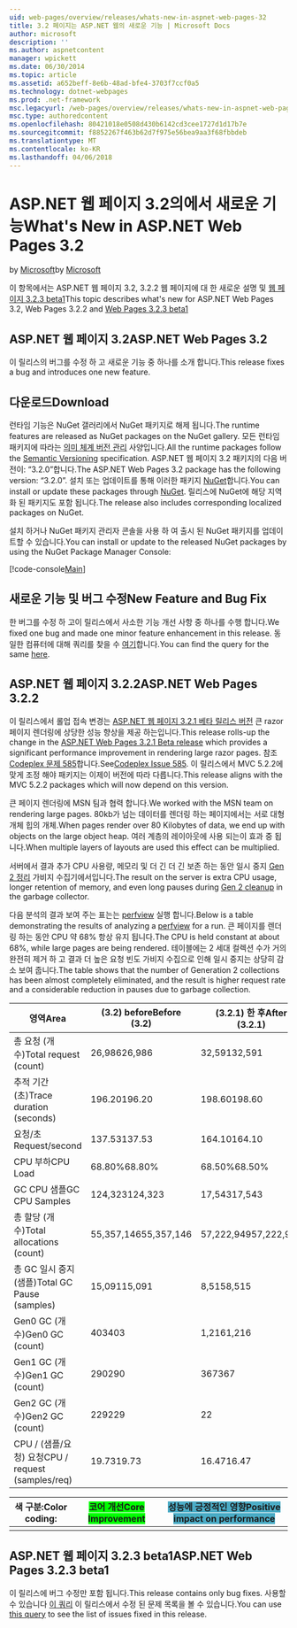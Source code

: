 ```yaml
---
uid: web-pages/overview/releases/whats-new-in-aspnet-web-pages-32
title: 3.2 페이지는 ASP.NET 웹의 새로운 기능 | Microsoft Docs
author: microsoft
description: ''
ms.author: aspnetcontent
manager: wpickett
ms.date: 06/30/2014
ms.topic: article
ms.assetid: a652beff-8e6b-48ad-bfe4-3703f7ccf0a5
ms.technology: dotnet-webpages
ms.prod: .net-framework
msc.legacyurl: /web-pages/overview/releases/whats-new-in-aspnet-web-pages-32
msc.type: authoredcontent
ms.openlocfilehash: 80421018e0508d430b6142cd3cee1727d1d17b7e
ms.sourcegitcommit: f8852267f463b62d7f975e56bea9aa3f68fbbdeb
ms.translationtype: MT
ms.contentlocale: ko-KR
ms.lasthandoff: 04/06/2018
---
```

<a name="whats-new-in-aspnet-web-pages-32"></a><span data-ttu-id="0e02f-102">ASP.NET 웹 페이지 3.2의에서 새로운 기능</span><span class="sxs-lookup"><span data-stu-id="0e02f-102">What's New in ASP.NET Web Pages 3.2</span></span>
====================
<span data-ttu-id="0e02f-103">by [Microsoft](https://github.com/microsoft)</span><span class="sxs-lookup"><span data-stu-id="0e02f-103">by [Microsoft](https://github.com/microsoft)</span></span>

<span data-ttu-id="0e02f-104">이 항목에서는 ASP.NET 웹 페이지 3.2, 3.2.2 웹 페이지에 대 한 새로운 설명 및 [웹 페이지 3.2.3 beta1](https://blogs.msdn.com/b/webdev/archive/2014/12/17/asp-net-mvc-5-2-3-web-pages-5-2-3-and-web-api-5-2-3-beta-releases.aspx)</span><span class="sxs-lookup"><span data-stu-id="0e02f-104">This topic describes what's new for ASP.NET Web Pages 3.2, Web Pages 3.2.2 and [Web Pages 3.2.3 beta1](https://blogs.msdn.com/b/webdev/archive/2014/12/17/asp-net-mvc-5-2-3-web-pages-5-2-3-and-web-api-5-2-3-beta-releases.aspx)</span></span>

## <a name="aspnet-web-pages-32"></a><span data-ttu-id="0e02f-105">ASP.NET 웹 페이지 3.2</span><span class="sxs-lookup"><span data-stu-id="0e02f-105">ASP.NET Web Pages 3.2</span></span>

<span data-ttu-id="0e02f-106">이 릴리스의 버그를 수정 하 고 새로운 기능 중 하나를 소개 합니다.</span><span class="sxs-lookup"><span data-stu-id="0e02f-106">This release fixes a bug and introduces one new feature.</span></span>

## <a name="download"></a><span data-ttu-id="0e02f-107">다운로드</span><span class="sxs-lookup"><span data-stu-id="0e02f-107">Download</span></span>

<span data-ttu-id="0e02f-108">런타임 기능은 NuGet 갤러리에서 NuGet 패키지로 해제 됩니다.</span><span class="sxs-lookup"><span data-stu-id="0e02f-108">The runtime features are released as NuGet packages on the NuGet gallery.</span></span> <span data-ttu-id="0e02f-109">모든 런타임 패키지에 따라는 [의미 체계 버전 관리](http://semver.org/) 사양입니다.</span><span class="sxs-lookup"><span data-stu-id="0e02f-109">All the runtime packages follow the [Semantic Versioning](http://semver.org/) specification.</span></span> <span data-ttu-id="0e02f-110">ASP.NET 웹 페이지 3.2 패키지의 다음 버전이: &ldquo;3.2.0&rdquo;합니다.</span><span class="sxs-lookup"><span data-stu-id="0e02f-110">The ASP.NET Web Pages 3.2 package has the following version: &ldquo;3.2.0&rdquo;.</span></span> <span data-ttu-id="0e02f-111">설치 또는 업데이트를 통해 이러한 패키지 [NuGet](http://www.nuget.org/packages/Microsoft.AspNet.WebPages/)합니다.</span><span class="sxs-lookup"><span data-stu-id="0e02f-111">You can install or update these packages through [NuGet](http://www.nuget.org/packages/Microsoft.AspNet.WebPages/).</span></span> <span data-ttu-id="0e02f-112">릴리스에 NuGet에 해당 지역화 된 패키지도 포함 됩니다.</span><span class="sxs-lookup"><span data-stu-id="0e02f-112">The release also includes corresponding localized packages on NuGet.</span></span>

<span data-ttu-id="0e02f-113">설치 하거나 NuGet 패키지 관리자 콘솔을 사용 하 여 출시 된 NuGet 패키지를 업데이트할 수 있습니다.</span><span class="sxs-lookup"><span data-stu-id="0e02f-113">You can install or update to the released NuGet packages by using the NuGet Package Manager Console:</span></span>

[!code-console[Main](whats-new-in-aspnet-web-pages-32/samples/sample1.cmd)]

## <a name="new-feature-and-bug-fix"></a><span data-ttu-id="0e02f-114">새로운 기능 및 버그 수정</span><span class="sxs-lookup"><span data-stu-id="0e02f-114">New Feature and Bug Fix</span></span>

<span data-ttu-id="0e02f-115">한 버그를 수정 하 고이 릴리스에서 사소한 기능 개선 사항 중 하나를 수행 합니다.</span><span class="sxs-lookup"><span data-stu-id="0e02f-115">We fixed one bug and made one minor feature enhancement in this release.</span></span> <span data-ttu-id="0e02f-116">동일한 컴퓨터에 대해 쿼리를 찾을 수 [여기](https://aspnetwebstack.codeplex.com/workitem/list/advanced?keyword=&amp;status=Closed&amp;type=All&amp;priority=All&amp;release=v5.2%20RC|v5.2%20RTM&amp;assignedTo=All&amp;component=Web%20Pages%2FRazor&amp;sortField=Id&amp;sortDirection=Descending&amp;page=0&amp;reasonClosed=Fixed)합니다.</span><span class="sxs-lookup"><span data-stu-id="0e02f-116">You can find the query for the same [here](https://aspnetwebstack.codeplex.com/workitem/list/advanced?keyword=&amp;status=Closed&amp;type=All&amp;priority=All&amp;release=v5.2%20RC|v5.2%20RTM&amp;assignedTo=All&amp;component=Web%20Pages%2FRazor&amp;sortField=Id&amp;sortDirection=Descending&amp;page=0&amp;reasonClosed=Fixed).</span></span>

## <a name="aspnet-web-pages-322"></a><span data-ttu-id="0e02f-117">ASP.NET 웹 페이지 3.2.2</span><span class="sxs-lookup"><span data-stu-id="0e02f-117">ASP.NET Web Pages 3.2.2</span></span>

<span data-ttu-id="0e02f-118">이 릴리스에서 롤업 접속 변경는 [ASP.NET 웹 페이지 3.2.1 베타 릴리스 버전](https://blogs.msdn.com/b/webdev/archive/2014/07/28/announcing-the-beta-release-of-web-pages-3-2-1.aspx) 큰 razor 페이지 렌더링에 상당한 성능 향상을 제공 하는입니다.</span><span class="sxs-lookup"><span data-stu-id="0e02f-118">This release rolls-up the change in the [ASP.NET Web Pages 3.2.1 Beta release](https://blogs.msdn.com/b/webdev/archive/2014/07/28/announcing-the-beta-release-of-web-pages-3-2-1.aspx) which provides a significant performance improvement in rendering large razor pages.</span></span> <span data-ttu-id="0e02f-119">참조[Codeplex 문제 585](https://aspnetwebstack.codeplex.com/workitem/585)합니다.</span><span class="sxs-lookup"><span data-stu-id="0e02f-119">See[Codeplex Issue 585](https://aspnetwebstack.codeplex.com/workitem/585).</span></span> <span data-ttu-id="0e02f-120">이 릴리스에서 MVC 5.2.2에 맞게 조정 해야 패키지는 이제이 버전에 따라 다릅니다.</span><span class="sxs-lookup"><span data-stu-id="0e02f-120">This release aligns with the MVC 5.2.2 packages which will now depend on this version.</span></span>

<span data-ttu-id="0e02f-121">큰 페이지 렌더링에 MSN 팀과 협력 합니다.</span><span class="sxs-lookup"><span data-stu-id="0e02f-121">We worked with the MSN team on rendering large pages.</span></span> <span data-ttu-id="0e02f-122">80kb가 넘는 데이터를 렌더링 하는 페이지에서는 서로 대형 개체 힙의 개체.</span><span class="sxs-lookup"><span data-stu-id="0e02f-122">When pages render over 80 Kilobytes of data, we end up with objects on the large object heap.</span></span> <span data-ttu-id="0e02f-123">여러 계층의 레이아웃에 사용 되는이 효과 중 됩니다.</span><span class="sxs-lookup"><span data-stu-id="0e02f-123">When multiple layers of layouts are used this effect can be multiplied.</span></span>

<span data-ttu-id="0e02f-124">서버에서 결과 추가 CPU 사용량, 메모리 및 더 긴 더 긴 보존 하는 동안 일시 중지 [Gen 2 정리](https://msdn.microsoft.com/en-us/library/ms973837.aspx) 가비지 수집기에서입니다.</span><span class="sxs-lookup"><span data-stu-id="0e02f-124">The result on the server is extra CPU usage, longer retention of memory, and even long pauses during [Gen 2 cleanup](https://msdn.microsoft.com/en-us/library/ms973837.aspx) in the garbage collector.</span></span>

<span data-ttu-id="0e02f-125">다음 분석의 결과 보여 주는 표는는 [perfview](https://channel9.msdn.com/Series/PerfView-Tutorial) 실행 합니다.</span><span class="sxs-lookup"><span data-stu-id="0e02f-125">Below is a table demonstrating the results of analyzing a [perfview](https://channel9.msdn.com/Series/PerfView-Tutorial) for a run.</span></span> <span data-ttu-id="0e02f-126">큰 페이지를 렌더링 하는 동안 CPU 약 68% 항상 유지 됩니다.</span><span class="sxs-lookup"><span data-stu-id="0e02f-126">The CPU is held constant at about 68%, while large pages are being rendered.</span></span> <span data-ttu-id="0e02f-127">테이블에는 2 세대 컬렉션 수가 거의 완전히 제거 하 고 결과 더 높은 요청 빈도 가비지 수집으로 인해 일시 중지는 상당히 감소 보여 줍니다.</span><span class="sxs-lookup"><span data-stu-id="0e02f-127">The table shows that the number of Generation 2 collections has been almost completely eliminated, and the result is higher request rate and a considerable reduction in pauses due to garbage collection.</span></span>

| <span data-ttu-id="0e02f-128">**영역**</span><span class="sxs-lookup"><span data-stu-id="0e02f-128">**Area**</span></span> | <span data-ttu-id="0e02f-129">**(3.2) before**</span><span class="sxs-lookup"><span data-stu-id="0e02f-129">**Before (3.2)**</span></span> | <span data-ttu-id="0e02f-130">**(3.2.1) 한 후**</span><span class="sxs-lookup"><span data-stu-id="0e02f-130">**After (3.2.1)**</span></span> | <span data-ttu-id="0e02f-131">**델타 %**</span><span class="sxs-lookup"><span data-stu-id="0e02f-131">**Delta %**</span></span> |
| --- | --- | --- | --- |
| <span data-ttu-id="0e02f-132">총 요청 (개수)</span><span class="sxs-lookup"><span data-stu-id="0e02f-132">Total request (count)</span></span> | <span data-ttu-id="0e02f-133">26,986</span><span class="sxs-lookup"><span data-stu-id="0e02f-133">26,986</span></span> | <span data-ttu-id="0e02f-134">32,591</span><span class="sxs-lookup"><span data-stu-id="0e02f-134">32,591</span></span> | <span data-ttu-id="0e02f-135"><font style="background-color: #4bacc6">20.80%</font></span><span class="sxs-lookup"><span data-stu-id="0e02f-135"><font style="background-color: #4bacc6">20.80%</font></span></span> |
| <span data-ttu-id="0e02f-136">추적 기간 (초)</span><span class="sxs-lookup"><span data-stu-id="0e02f-136">Trace duration (seconds)</span></span> | <span data-ttu-id="0e02f-137">196.20</span><span class="sxs-lookup"><span data-stu-id="0e02f-137">196.20</span></span> | <span data-ttu-id="0e02f-138">198.60</span><span class="sxs-lookup"><span data-stu-id="0e02f-138">198.60</span></span> | <span data-ttu-id="0e02f-139">1.20%</span><span class="sxs-lookup"><span data-stu-id="0e02f-139">1.20%</span></span> |
| <span data-ttu-id="0e02f-140">요청/초</span><span class="sxs-lookup"><span data-stu-id="0e02f-140">Request/second</span></span> | <span data-ttu-id="0e02f-141">137.53</span><span class="sxs-lookup"><span data-stu-id="0e02f-141">137.53</span></span> | <span data-ttu-id="0e02f-142">164.10</span><span class="sxs-lookup"><span data-stu-id="0e02f-142">164.10</span></span> | <span data-ttu-id="0e02f-143"><font style="background-color: #4bacc6">19.30%</font></span><span class="sxs-lookup"><span data-stu-id="0e02f-143"><font style="background-color: #4bacc6">19.30%</font></span></span> |
| <span data-ttu-id="0e02f-144">CPU 부하</span><span class="sxs-lookup"><span data-stu-id="0e02f-144">CPU Load</span></span> | <span data-ttu-id="0e02f-145">68.80%</span><span class="sxs-lookup"><span data-stu-id="0e02f-145">68.80%</span></span> | <span data-ttu-id="0e02f-146">68.50%</span><span class="sxs-lookup"><span data-stu-id="0e02f-146">68.50%</span></span> |  <span data-ttu-id="0e02f-147">-0.40%</span><span class="sxs-lookup"><span data-stu-id="0e02f-147">-0.40%</span></span> |
| <span data-ttu-id="0e02f-148">GC CPU 샘플</span><span class="sxs-lookup"><span data-stu-id="0e02f-148">GC CPU Samples</span></span> | <span data-ttu-id="0e02f-149">124,323</span><span class="sxs-lookup"><span data-stu-id="0e02f-149">124,323</span></span> | <span data-ttu-id="0e02f-150">17,543</span><span class="sxs-lookup"><span data-stu-id="0e02f-150">17,543</span></span> | <span data-ttu-id="0e02f-151"><font style="background-color: #4bacc6">-85.90%</font></span><span class="sxs-lookup"><span data-stu-id="0e02f-151"><font style="background-color: #4bacc6">-85.90%</font></span></span> |
| <span data-ttu-id="0e02f-152">총 할당 (개수)</span><span class="sxs-lookup"><span data-stu-id="0e02f-152">Total allocations (count)</span></span> | <span data-ttu-id="0e02f-153">55,357,146</span><span class="sxs-lookup"><span data-stu-id="0e02f-153">55,357,146</span></span> | <span data-ttu-id="0e02f-154">57,222,949</span><span class="sxs-lookup"><span data-stu-id="0e02f-154">57,222,949</span></span> | <span data-ttu-id="0e02f-155">3.40%</span><span class="sxs-lookup"><span data-stu-id="0e02f-155">3.40%</span></span> |
| <span data-ttu-id="0e02f-156">총 GC 일시 중지 (샘플)</span><span class="sxs-lookup"><span data-stu-id="0e02f-156">Total GC Pause (samples)</span></span> | <span data-ttu-id="0e02f-157">15,091</span><span class="sxs-lookup"><span data-stu-id="0e02f-157">15,091</span></span> | <span data-ttu-id="0e02f-158">8,515</span><span class="sxs-lookup"><span data-stu-id="0e02f-158">8,515</span></span> | <span data-ttu-id="0e02f-159"><font style="background-color: #4bacc6">-43.60%</font></span><span class="sxs-lookup"><span data-stu-id="0e02f-159"><font style="background-color: #4bacc6">-43.60%</font></span></span> |
| <span data-ttu-id="0e02f-160">Gen0 GC (개수)</span><span class="sxs-lookup"><span data-stu-id="0e02f-160">Gen0 GC (count)</span></span> | <span data-ttu-id="0e02f-161">403</span><span class="sxs-lookup"><span data-stu-id="0e02f-161">403</span></span> | <span data-ttu-id="0e02f-162">1,216</span><span class="sxs-lookup"><span data-stu-id="0e02f-162">1,216</span></span> | <span data-ttu-id="0e02f-163">201.70%</span><span class="sxs-lookup"><span data-stu-id="0e02f-163">201.70%</span></span> |
| <span data-ttu-id="0e02f-164">Gen1 GC (개수)</span><span class="sxs-lookup"><span data-stu-id="0e02f-164">Gen1 GC (count)</span></span> | <span data-ttu-id="0e02f-165">290</span><span class="sxs-lookup"><span data-stu-id="0e02f-165">290</span></span> | <span data-ttu-id="0e02f-166">367</span><span class="sxs-lookup"><span data-stu-id="0e02f-166">367</span></span> | <span data-ttu-id="0e02f-167">26.60%</span><span class="sxs-lookup"><span data-stu-id="0e02f-167">26.60%</span></span> |
| <span data-ttu-id="0e02f-168">Gen2 GC (개수)</span><span class="sxs-lookup"><span data-stu-id="0e02f-168">Gen2 GC (count)</span></span> | <span data-ttu-id="0e02f-169">229</span><span class="sxs-lookup"><span data-stu-id="0e02f-169">229</span></span> | <span data-ttu-id="0e02f-170">2</span><span class="sxs-lookup"><span data-stu-id="0e02f-170">2</span></span> | <span data-ttu-id="0e02f-171"><font style="background-color: #00ff00">-99.10%</font></span><span class="sxs-lookup"><span data-stu-id="0e02f-171"><font style="background-color: #00ff00">-99.10%</font></span></span> |
| <span data-ttu-id="0e02f-172">CPU / (샘플/요청) 요청</span><span class="sxs-lookup"><span data-stu-id="0e02f-172">CPU / request (samples/req)</span></span> | <span data-ttu-id="0e02f-173">19.73</span><span class="sxs-lookup"><span data-stu-id="0e02f-173">19.73</span></span> | <span data-ttu-id="0e02f-174">16.47</span><span class="sxs-lookup"><span data-stu-id="0e02f-174">16.47</span></span> | <span data-ttu-id="0e02f-175">-16.50%</span><span class="sxs-lookup"><span data-stu-id="0e02f-175">-16.50%</span></span> |

| <span data-ttu-id="0e02f-176">색 구분:</span><span class="sxs-lookup"><span data-stu-id="0e02f-176">Color coding:</span></span> | <span data-ttu-id="0e02f-177"><font style="background-color: #00ff00">코어 개선</font></span><span class="sxs-lookup"><span data-stu-id="0e02f-177"><font style="background-color: #00ff00">Core Improvement</font></span></span> | <span data-ttu-id="0e02f-178"><font style="background-color: #4bacc6">성능에 긍정적인 영향</font></span><span class="sxs-lookup"><span data-stu-id="0e02f-178"><font style="background-color: #4bacc6">Positive impact on performance</font></span></span> |
|---------------|-----------------------------------------------------------------|-------------------------------------------------------------------------------|
|               |                                                                 |                                                                               |

## <a name="aspnet-web-pages-323-beta1"></a><span data-ttu-id="0e02f-179">ASP.NET 웹 페이지 3.2.3 beta1</span><span class="sxs-lookup"><span data-stu-id="0e02f-179">ASP.NET Web Pages 3.2.3 beta1</span></span>

<span data-ttu-id="0e02f-180">이 릴리스에 버그 수정만 포함 됩니다.</span><span class="sxs-lookup"><span data-stu-id="0e02f-180">This release contains only bug fixes.</span></span> <span data-ttu-id="0e02f-181">사용할 수 있습니다 [이 쿼리](https://aspnetwebstack.codeplex.com/workitem/list/advanced?keyword=&amp;status=Closed&amp;type=All&amp;priority=All&amp;release=v5.2.3%20Beta&amp;assignedTo=All&amp;component=Web%20Pages%2FRazor&amp;sortField=LastUpdatedDate&amp;sortDirection=Descending&amp;page=0&amp;reasonClosed=Fixed) 이 릴리스에서 수정 된 문제 목록을 볼 수 있습니다.</span><span class="sxs-lookup"><span data-stu-id="0e02f-181">You can use [this query](https://aspnetwebstack.codeplex.com/workitem/list/advanced?keyword=&amp;status=Closed&amp;type=All&amp;priority=All&amp;release=v5.2.3%20Beta&amp;assignedTo=All&amp;component=Web%20Pages%2FRazor&amp;sortField=LastUpdatedDate&amp;sortDirection=Descending&amp;page=0&amp;reasonClosed=Fixed) to see the list of issues fixed in this release.</span></span>
